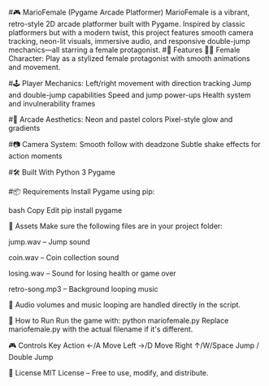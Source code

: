 #🎮 MarioFemale (Pygame Arcade Platformer)
MarioFemale is a vibrant, retro-style 2D arcade platformer built with Pygame. Inspired by classic platformers but with a modern twist, this project features smooth camera tracking, neon-lit visuals, immersive audio, and responsive double-jump mechanics—all starring a female protagonist.
#🚀 Features
🧍‍♀️ Female Character: Play as a stylized female protagonist with smooth animations and movement.

#🕹️ Player Mechanics:
Left/right movement with direction tracking
Jump and double-jump capabilities
Speed and jump power-ups
Health system and invulnerability frames

#🎨 Arcade Aesthetics:
Neon and pastel colors
Pixel-style glow and gradients

#📷 Camera System:
Smooth follow with deadzone
Subtle shake effects for action moments

#🛠️ Built With
Python 3
Pygame

#📦 Requirements
Install Pygame using pip:

bash
Copy
Edit
pip install pygame

📁 Assets
Make sure the following files are in your project folder:

jump.wav – Jump sound

coin.wav – Coin collection sound

losing.wav – Sound for losing health or game over

retro-song.mp3 – Background looping music

🎵 Audio volumes and music looping are handled directly in the script.

🔧 How to Run
Run the game with:
python mariofemale.py
Replace mariofemale.py with the actual filename if it's different.



🎮 Controls
Key	Action
←/A	Move Left
→/D	Move Right
↑/W/Space	Jump / Double Jump


🪪 License
MIT License – Free to use, modify, and distribute.
